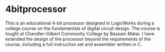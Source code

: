# 4bitprocessor
This is an educational 4-bit processor designed in LogicWorks during a college course on the fundamentals of digital circuit design. The course is tought at Chandler-Gilbert Community College by Bassam Matar. I have extended the design of the processor beyond the requirements of the course, including a full instruction set and assembler written in C.
